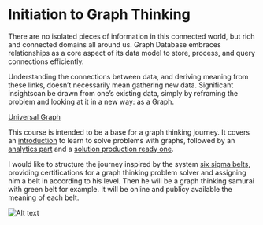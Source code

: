 # Initiation to Graph Thinking

There are no isolated pieces of information in this connected world, but rich and connected domains all around us. Graph Database embraces relationships as a core aspect of its data model to store, process, and query connections efficiently.

Understanding the connections between data, and deriving meaning from these links, doesn’t necessarily mean gathering new data. Significant insightscan be drawn from one’s existing data, simply by reframing the problem and looking at it in a new way: as a Graph.

[Universal Graph](https://en.wikipedia.org/wiki/Universal_graph)

This course is intended to be a base for a graph thinking journey. 
It covers an [introduction](./initiationGraphThinking/README.md) to learn to solve problems with graphs, followed by an [analytics part](./graphAnalytics/README.md) and a [solution production ready one](./graphProductionReady/README.md).

I would like to structure the journey inspired by the system [six sigma belts](https://www.sixsigmadaily.com/the-human-aspect-of-six-sigma-the-belt-system/), providing certifications for a graph thinking problem solver and assigning him a belt in according to his level. Then he will be a graph thinking samurai with green belt for example. It will be online and publicy available the meaning of each belt.

![Alt text](https://mk0castandupt5omibkp.kinstacdn.com/wp-content/uploads/six-sigma-belt-levels-1.png "six sigma pyramid")

